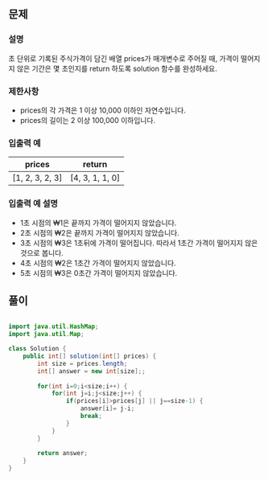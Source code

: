## 문제
### 설명

초 단위로 기록된 주식가격이 담긴 배열 prices가 매개변수로 주어질 때, 가격이 떨어지지 않은 기간은 몇 초인지를 return 하도록 solution 함수를 완성하세요.

### 제한사항

- prices의 각 가격은 1 이상 10,000 이하인 자연수입니다.
- prices의 길이는 2 이상 100,000 이하입니다.

### 입출력 예


|prices|return|
|---|---|
| [1, 2, 3, 2, 3] | [4, 3, 1, 1, 0] |

### 입출력 예 설명
- 1초 시점의 ₩1은 끝까지 가격이 떨어지지 않았습니다.
- 2초 시점의 ₩2은 끝까지 가격이 떨어지지 않았습니다.
- 3초 시점의 ₩3은 1초뒤에 가격이 떨어집니다. 따라서 1초간 가격이 떨어지지 않은 것으로 봅니다.
- 4초 시점의 ₩2은 1초간 가격이 떨어지지 않았습니다.
- 5초 시점의 ₩3은 0초간 가격이 떨어지지 않았습니다.


## 풀이

```java

import java.util.HashMap;
import java.util.Map;

class Solution {
    public int[] solution(int[] prices) {
        int size = prices.length;
        int[] answer = new int[size];;
        
        for(int i=0;i<size;i++) {
            for(int j=i;j<size;j++) {
                if(prices[i]>prices[j] || j==size-1) {
                    answer[i]= j-i;
                    break;
                }
            }
        }
        
        return answer;
    }
}

```